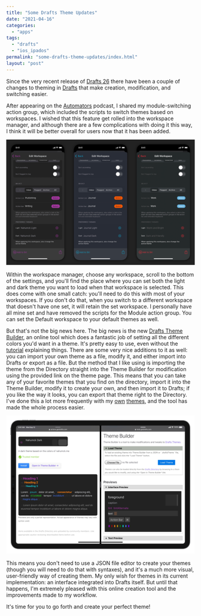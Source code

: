 ```yaml
---
title: "Some Drafts Theme Updates"
date: "2021-04-16"
categories: 
  - "apps"
tags: 
  - "drafts"
  - "ios_ipados"
permalink: "some-drafts-theme-updates/index.html"
layout: "post"
---
```


Since the very recent release of [Drafts 26](https://www.nahumck.me/drafts-26-the-customization-update/) there have been a couple of changes to theming in [Drafts](https://apps.apple.com/us/app/drafts/id1236254471?at=1001l4VZ) that make creation, modification, and switching easier.

After appearing on the [Automators](https://www.nahumck.me/appearance-automators-episode-73/) podcast, I shared my module-switching action group, which included the scripts to switch themes based on workspaces. I wished that this feature get rolled into the workspace manager, and although there are a few complications with doing it this way, I think it will be better overall for users now that it has been added.

[![](images/Workspace-Theme-Switching-1024x679.png)](https://www.nahumck.me/wp-content/uploads/2021/04/Workspace-Theme-Switching.png)

Within the workspace manager, choose any workspace, scroll to the bottom of the settings, and you'll find the place where you can set both the light and dark theme you want to load when that workspace is selected. This does come with one small catch: you'll need to do this with most of your workspaces. If you don't do that, when you switch to a different workspace that doesn't have one set, it will retain the set workspace. I personally have all mine set and have removed the scripts for the Module action group. You can set the Default workspace to your default themes as well.

But that's not the big news here. The big news is the new [Drafts Theme Builder](https://tools.getdrafts.com/themes/theme-builder), an online tool which does a fantastic job of setting all the different colors you'd want in a theme. It's pretty easy to use, even without the [tutorial](https://youtube.com/watch?v=WnuyF7Rb9IQ&feature=share) explaining things. There are some very nice additions to it as well: you can import your own theme as a file, modify it, and either import into Drafts or export as a file. But the method that I like using is importing the theme from the Directory straight into the Theme Builder for modification using the provided link on the theme page. This means that you can take any of your favorite themes that you find on the directory, import it into the Theme Builder, modify it to create your own, and then import it to Drafts; if you like the way it looks, you can export that theme right to the Directory. I've done this a lot more frequently with my [own](https://actions.getdrafts.com/t/1is) [themes](https://actions.getdrafts.com/t/1hn), and the tool has made the whole process easier.

[![](images/Drafts-Theme-Builder-1024x747.png)](https://www.nahumck.me/wp-content/uploads/2021/04/Drafts-Theme-Builder.png)

This means you don't need to use a JSON file editor to create your themes (though you will need to do that with syntaxes), and it's a much more visual, user-friendly way of creating them. My only wish for themes in its current implementation: an interface integrated into Drafts itself. But until that happens, I'm extremely pleased with this online creation tool and the improvements made to my workflow.

It's time for you to go forth and create your perfect theme!

